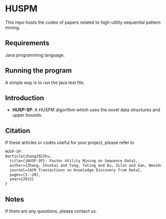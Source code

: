 # HUSPM
This repo hosts the codes of papers related to high-utility sequential pattern mining.

## Requirements
Java programming language.

## Running the program
A simple way is to run the java test file.

## Introduction
- **HUSP-SP**: A HUSPM algorithm which uses the novel data structures and upper bounds.

## Citation
If these articles or codes useful for your project, please refer to
```xml
HUSP-SP:
@article{zhang2022hu,
  title={{HUSP-SP}: Faster Utility Mining on Sequence Data},
  author={Zhang, Chunkai and Yang, Yuting and Du, Zilin and Gan, Wensheng and Yu, Philip S},
  journal={ACM Transactions on Knowledge Discovery from Data},
  pages={1--20},
  year={2022}
}
```


## Notes
If there are any questions, please contact us.
